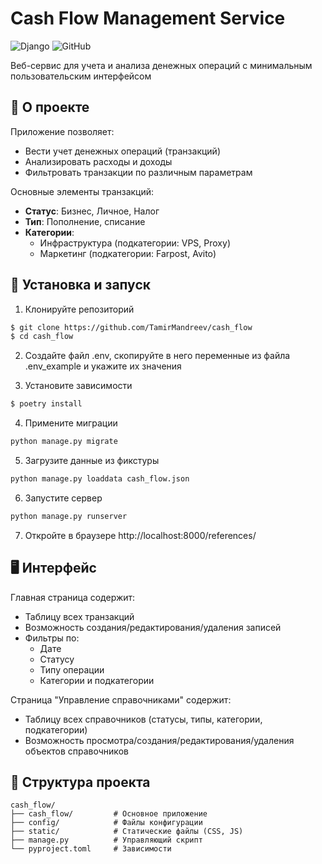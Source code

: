 # Cash Flow Management Service

![Django](https://img.shields.io/badge/Django-092E20?style=for-the-badge&logo=django&logoColor=white)
![GitHub](https://img.shields.io/badge/GitHub-100000?style=for-the-badge&logo=github&logoColor=white)

Веб-сервис для учета и анализа денежных операций с минимальным пользовательским интерфейсом

## 📌 О проекте

Приложение позволяет: 
- Вести учет денежных операций (транзакций)
- Анализировать расходы и доходы 
- Фильтровать транзакции по различным параметрам 

Основные элементы транзакций: 
- **Статус**: Бизнес, Личное, Налог 
- **Тип**: Пополнение, списание 
- **Категории**:
  - Инфраструктура (подкатегории: VPS, Proxy)
  - Маркетинг (подкатегории: Farpost, Avito)

## 🚀 Установка и запуск
1. Клонируйте репозиторий 
```bash
$ git clone https://github.com/TamirMandreev/cash_flow
$ cd cash_flow
```
2. Создайте файл .env, скопируйте в него переменные из файла .env_example 
и укажите их значения 


3. Установите зависимости 
```bash
$ poetry install
```
4. Примените миграции 
```bash
python manage.py migrate
```
5. Загрузите данные из фикстуры 
```bash
python manage.py loaddata cash_flow.json
```
6. Запустите сервер 
```bash
python manage.py runserver
```
7. Откройте в браузере http://localhost:8000/references/

## 🖥️ Интерфейс
Главная страница содержит:
- Таблицу всех транзакций
- Возможность создания/редактирования/удаления записей 
- Фильтры по:
  - Дате 
  - Статусу 
  - Типу операции 
  - Категории и подкатегории

Страница "Управление справочниками" содержит: 
- Таблицу всех справочников (статусы, типы, категории, подкатегории)
- Возможность просмотра/создания/редактирования/удаления объектов справочников 

  
## 📂 Структура проекта
```text
cash_flow/
├── cash_flow/         # Основное приложение
├── config/            # Файлы конфигурации
├── static/            # Статические файлы (CSS, JS)
├── manage.py          # Управляющий скрипт
└── pyproject.toml     # Зависимости
```

